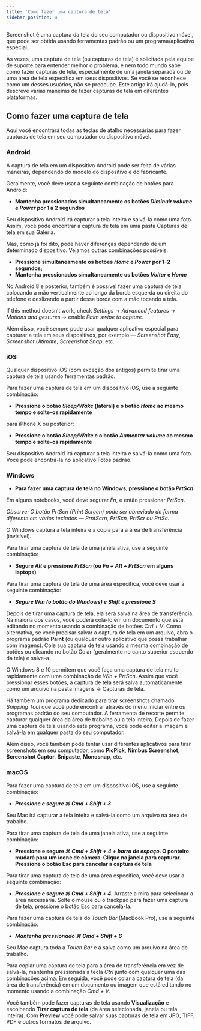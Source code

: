```yaml
---
title: 'Como fazer uma captura de tela'
sidebar_position: 4
---
```


Screenshot é uma captura da tela do seu computador ou dispositivo móvel, que pode ser obtida usando ferramentas padrão ou um programa/aplicativo especial.

Às vezes, uma captura de tela (ou capturas de tela) é solicitada pela equipe de suporte para entender melhor o problema, e nem todo mundo sabe como fazer capturas de tela, especialmente de uma janela separada ou de uma área de tela específica em seus dispositivos. Se você se reconhece como um desses usuários, não se preocupe. Este artigo irá ajudá-lo, pois descreve várias maneiras de fazer capturas de tela em diferentes plataformas.

## Como fazer uma captura de tela

Aqui você encontrará todas as teclas de atalho necessárias para fazer capturas de tela em seu computador ou dispositivo móvel.

### Android

A captura de tela em um dispositivo Android pode ser feita de várias maneiras, dependendo do modelo do dispositivo e do fabricante.

Geralmente, você deve usar a seguinte combinação de botões para Android:

+ **Mantenha pressionados simultaneamente os botões *Diminuir volume* e *Power* por 1 a 2 segundos**

Seu dispositivo Android irá capturar a tela inteira e salvá-la como uma foto. Assim, você pode encontrar a captura de tela em uma pasta Capturas de tela em sua Galeria.

Mas, como já foi dito, pode haver diferenças dependendo de um determinado dispositivo. Vejamos outras combinações possíveis:

+ **Pressione simultaneamente os botões *Home* e *Power* por 1–2 segundos;**
+ **Mantenha pressionados simultaneamente os botões *Voltar* e *Home***

No Android 8 e posterior, também é possível fazer uma captura de tela colocando a mão verticalmente ao longo da borda esquerda ou direita do telefone e deslizando a partir dessa borda com a mão tocando a tela.

If this method doesn’t work, check *Settings* → *Advanced features* → *Motions and gestures* → enable *Palm swipe to capture*.

Além disso, você sempre pode usar qualquer aplicativo especial para capturar a tela em seus dispositivos, por exemplo — *Screenshot Easy*, *Screenshot Ultimate*, *Screenshot Snap*, etc.

### iOS

Qualquer dispositivo iOS (com exceção dos antigos) permite tirar uma captura de tela usando ferramentas padrão.

Para fazer uma captura de tela em um dispositivo iOS, use a seguinte combinação:

+ **Pressione o botão *Sleep/Wake* (lateral) e o botão *Home* ao mesmo tempo e solte-os rapidamente**

para iPhone X ou posterior:

+ **Pressione o botão *Sleep/Wake* e o botão *Aumentar volume* ao mesmo tempo e solte-os rapidamente**

Seu dispositivo Android irá capturar a tela inteira e salvá-la como uma foto. Você pode encontrá-la no aplicativo Fotos padrão.

### Windows

+ **Para fazer uma captura de tela no Windows, pressione o botão *PrtScn***

Em alguns notebooks, você deve segurar *Fn*, e então pressionar *PrtScn*.

*Observe: O botão PrtScn (Print Screen) pode ser abreviado de forma diferente em vários teclados — PrntScrn, PrtScn, PrtScr ou PrtSc.*

O Windows captura a tela inteira e a copia para a área de transferência (invisível).

Para tirar uma captura de tela de uma janela ativa, use a seguinte combinação:

+ **Segure *Alt* e pressione *PrtScn* (ou *Fn + Alt + PrtScn* em alguns laptops)**

Para tirar uma captura de tela de uma área específica, você deve usar a seguinte combinação:

+ ***Segure *Win* (o botão do Windows) e *Shift* e pressione ***S******

Depois de tirar uma captura de tela, ela será salva na área de transferência. Na maioria dos casos, você poderá colá-lo em um documento que está editando no momento usando a combinação de botões *Ctrl + V*. Como alternativa, se você precisar salvar a captura de tela em um arquivo, abra o programa padrão **Paint** (ou qualquer outro aplicativo que possa trabalhar com imagens). Cole sua captura de tela usando a mesma combinação de botões ou clicando no botão Colar (geralmente no canto superior esquerdo da tela) e salve-a.

O Windows 8 e 10 permitem que você faça uma captura de tela muito rapidamente com uma combinação de *Win + PrtScn*. Assim que você pressionar esses botões, a captura de tela será salva automaticamente como um arquivo na pasta Imagens → Capturas de tela.

Há também um programa dedicado para tirar screenshots chamado *Snipping Tool* que você pode encontrar através do menu Iniciar entre os programas padrão do seu computador. A ferramenta de recorte permite capturar qualquer área da área de trabalho ou a tela inteira. Depois de fazer uma captura de tela usando este programa, você pode editar a imagem e salvá-la em qualquer pasta do seu computador.

Além disso, você também pode tentar usar diferentes aplicativos para tirar screenshots em seu computador, como **PicPick**, **Nimbus Screenshot**, **Screenshot Captor**, **Snipaste**, **Monosnap**, etc.

### macOS

Para fazer uma captura de tela em um dispositivo iOS, use a seguinte combinação:

+ ***Pressione e segure ***⌘ Cmd + Shift + 3******

Seu Mac irá capturar a tela inteira e salvá-la como um arquivo na área de trabalho.

Para tirar uma captura de tela de uma janela ativa, use a seguinte combinação:

+ **Pressione e segure *⌘ Cmd + Shift + 4 + barra de espaço*.  O ponteiro mudará para um ícone de câmera. Clique na janela para capturar. Pressione o botão Esc para cancelar a captura de tela**

Para tirar uma captura de tela de uma área específica, você deve usar a seguinte combinação:

+ ***Pressione e segure ***⌘ Cmd + Shift + 4******. Arraste a mira para selecionar a área necessária. Solte o mouse ou o trackpad para fazer uma captura de tela, pressione o botão Esc para cancelá-la.

Para fazer uma captura de tela do *Touch Bar* (MacBook Pro), use a seguinte combinação:

+ ***Mantenha pressionado ***⌘ Cmd + Shift + 6******

Seu Mac captura toda a *Touch Bar* e a salva como um arquivo na área de trabalho.

Para copiar uma captura de tela para a área de transferência em vez de salvá-la, mantenha pressionada a tecla *Ctrl* junto com qualquer uma das combinações acima. Em seguida, você pode colar a captura de tela (da área de transferência) em um documento ou imagem que está editando no momento usando a combinação *Cmd + V*.

Você também pode fazer capturas de tela usando **Visualização** e escolhendo **Tirar captura de tela** (da área selecionada, janela ou tela inteira). Com **Preview** você pode salvar suas capturas de tela em JPG, TIFF, PDF e outros formatos de arquivo.
